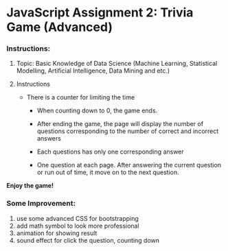 # JavaScript Assignment 2: Trivia Game (Advanced)
### Instructions: 

1. Topic: Basic Knowledge of Data Science (Machine Learning, Statistical Modelling, Artificial  Intelligence, Data Mining and etc.) 

2. Instructions

   * There is a counter for limiting the time

     - When counting down to 0, the game ends.

     - After ending the game, the page will display the number of questions corresponding to the number of correct and incorrect answers

     - Each questions has only one corresponding answer

     - One question at each page. After answering the current question or run out of time, it move on to the next question.

**Enjoy the game!**

### Some Improvement: 

1. use some advanced CSS for bootstrapping
2. add math symbol to look more professional
3. animation for showing result
4. sound effect for click the question, counting down
